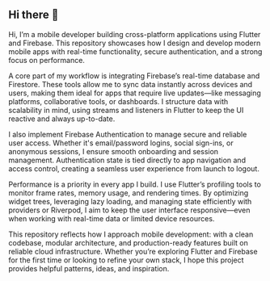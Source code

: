 ## Hi there 👋

Hi, I’m a mobile developer building cross-platform applications using Flutter and Firebase. This repository showcases how I design and develop modern mobile apps with real-time functionality, secure authentication, and a strong focus on performance.

A core part of my workflow is integrating Firebase’s real-time database and Firestore. These tools allow me to sync data instantly across devices and users, making them ideal for apps that require live updates—like messaging platforms, collaborative tools, or dashboards. I structure data with scalability in mind, using streams and listeners in Flutter to keep the UI reactive and always up-to-date.

I also implement Firebase Authentication to manage secure and reliable user access. Whether it's email/password logins, social sign-ins, or anonymous sessions, I ensure smooth onboarding and session management. Authentication state is tied directly to app navigation and access control, creating a seamless user experience from launch to logout.

Performance is a priority in every app I build. I use Flutter’s profiling tools to monitor frame rates, memory usage, and rendering times. By optimizing widget trees, leveraging lazy loading, and managing state efficiently with providers or Riverpod, I aim to keep the user interface responsive—even when working with real-time data or limited device resources.

This repository reflects how I approach mobile development: with a clean codebase, modular architecture, and production-ready features built on reliable cloud infrastructure. Whether you’re exploring Flutter and Firebase for the first time or looking to refine your own stack, I hope this project provides helpful patterns, ideas, and inspiration.

